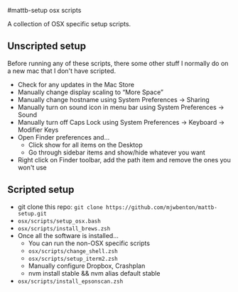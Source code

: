 #mattb-setup osx scripts

A collection of OSX specific setup scripts.

## Unscripted setup

Before running any of these scripts, there some other stuff I normally do on a new mac that I don't have scripted.

- Check for any updates in the Mac Store
- Manually change display scaling to “More Space”
- Manually change hostname using System Preferences -> Sharing
- Manually turn on sound icon in menu bar using System Preferences -> Sound
- Manually turn off Caps Lock using System Preferences -> Keyboard -> Modifier Keys
- Open Finder preferences and...
  - Click show for all items on the Desktop
  - Go through sidebar items and show/hide whatever you want
- Right click on Finder toolbar, add the path item and remove the ones you won't use

## Scripted setup

- git clone this repo: `git clone https://github.com/mjwbenton/mattb-setup.git`
- `osx/scripts/setup_osx.bash`
- `osx/scripts/install_brews.zsh`
- Once all the software is installed...
  - You can run the non-OSX specific scripts
  - `osx/scripts/change_shell.zsh`
  - `osx/scripts/setup_iterm2.zsh`
  - Manually configure Dropbox, Crashplan
  - nvm install stable && nvm alias default stable
- `osx/scripts/install_epsonscan.zsh`
